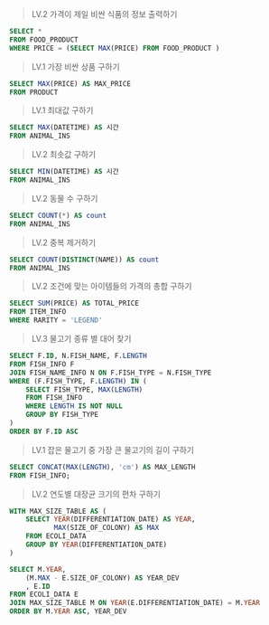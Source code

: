 > LV.2 가격이 제일 비싼 식품의 정보 출력하기

```sql
SELECT *
FROM FOOD_PRODUCT
WHERE PRICE = (SELECT MAX(PRICE) FROM FOOD_PRODUCT )
```

> LV.1 가장 비싼 상품 구하기

```sql
SELECT MAX(PRICE) AS MAX_PRICE
FROM PRODUCT
```

> LV.1 최대값 구하기

```sql
SELECT MAX(DATETIME) AS 시간
FROM ANIMAL_INS
```

> LV.2 최솟값 구하기

```sql
SELECT MIN(DATETIME) AS 시간
FROM ANIMAL_INS
```

> LV.2 동물 수 구하기

```sql
SELECT COUNT(*) AS count
FROM ANIMAL_INS
```

> LV.2 중복 제거하기

```sql
SELECT COUNT(DISTINCT(NAME)) AS count
FROM ANIMAL_INS
```

> LV.2 조건에 맞는 아이템들의 가격의 총합 구하기

```sql
SELECT SUM(PRICE) AS TOTAL_PRICE
FROM ITEM_INFO
WHERE RARITY = 'LEGEND'
```

> LV.3 물고기 종류 별 대어 찾기

```sql
SELECT F.ID, N.FISH_NAME, F.LENGTH
FROM FISH_INFO F
JOIN FISH_NAME_INFO N ON F.FISH_TYPE = N.FISH_TYPE
WHERE (F.FISH_TYPE, F.LENGTH) IN (
    SELECT FISH_TYPE, MAX(LENGTH)
    FROM FISH_INFO
    WHERE LENGTH IS NOT NULL
    GROUP BY FISH_TYPE
)
ORDER BY F.ID ASC
```

> LV.1 잡은 물고기 중 가장 큰 물고기의 길이 구하기

```sql
SELECT CONCAT(MAX(LENGTH), 'cm') AS MAX_LENGTH
FROM FISH_INFO;
```

> LV.2 연도별 대장균 크기의 편차 구하기 

```sql
WITH MAX_SIZE_TABLE AS (
    SELECT YEAR(DIFFERENTIATION_DATE) AS YEAR, 
           MAX(SIZE_OF_COLONY) AS MAX
    FROM ECOLI_DATA
    GROUP BY YEAR(DIFFERENTIATION_DATE) 
)

SELECT M.YEAR,
    (M.MAX - E.SIZE_OF_COLONY) AS YEAR_DEV
    , E.ID
FROM ECOLI_DATA E
JOIN MAX_SIZE_TABLE M ON YEAR(E.DIFFERENTIATION_DATE) = M.YEAR
ORDER BY M.YEAR ASC, YEAR_DEV
```
